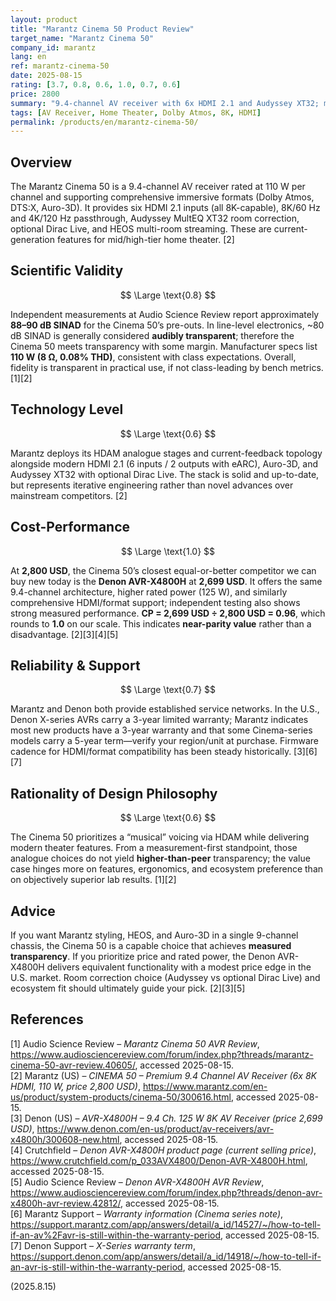 ```yaml
---
layout: product
title: "Marantz Cinema 50 Product Review"
target_name: "Marantz Cinema 50"
company_id: marantz
lang: en
ref: marantz-cinema-50
date: 2025-08-15
rating: [3.7, 0.8, 0.6, 1.0, 0.7, 0.6]
price: 2800
summary: "9.4-channel AV receiver with 6x HDMI 2.1 and Audyssey XT32; measured transparency (~88–90 dB SINAD on pre-outs) and near-parity value versus Denon’s X4800H (2,699 USD)"
tags: [AV Receiver, Home Theater, Dolby Atmos, 8K, HDMI]
permalink: /products/en/marantz-cinema-50/
---
```


## Overview

The Marantz Cinema 50 is a 9.4-channel AV receiver rated at 110 W per channel and supporting comprehensive immersive formats (Dolby Atmos, DTS:X, Auro-3D). It provides six HDMI 2.1 inputs (all 8K-capable), 8K/60 Hz and 4K/120 Hz passthrough, Audyssey MultEQ XT32 room correction, optional Dirac Live, and HEOS multi-room streaming. These are current-generation features for mid/high-tier home theater. [2]

## Scientific Validity

$$ \Large \text{0.8} $$

Independent measurements at Audio Science Review report approximately **88–90 dB SINAD** for the Cinema 50’s pre-outs. In line-level electronics, ~80 dB SINAD is generally considered **audibly transparent**; therefore the Cinema 50 meets transparency with some margin. Manufacturer specs list **110 W (8 Ω, 0.08% THD)**, consistent with class expectations. Overall, fidelity is transparent in practical use, if not class-leading by bench metrics. [1][2]

## Technology Level

$$ \Large \text{0.6} $$

Marantz deploys its HDAM analogue stages and current-feedback topology alongside modern HDMI 2.1 (6 inputs / 2 outputs with eARC), Auro-3D, and Audyssey XT32 with optional Dirac Live. The stack is solid and up-to-date, but represents iterative engineering rather than novel advances over mainstream competitors. [2]

## Cost-Performance

$$ \Large \text{1.0} $$

At **2,800 USD**, the Cinema 50’s closest equal-or-better competitor we can buy new today is the **Denon AVR-X4800H** at **2,699 USD**. It offers the same 9.4-channel architecture, higher rated power (125 W), and similarly comprehensive HDMI/format support; independent testing also shows strong measured performance. **CP = 2,699 USD ÷ 2,800 USD = 0.96**, which rounds to **1.0** on our scale. This indicates **near-parity value** rather than a disadvantage. [2][3][4][5]

## Reliability & Support

$$ \Large \text{0.7} $$

Marantz and Denon both provide established service networks. In the U.S., Denon X-series AVRs carry a 3-year limited warranty; Marantz indicates most new products have a 3-year warranty and that some Cinema-series models carry a 5-year term—verify your region/unit at purchase. Firmware cadence for HDMI/format compatibility has been steady historically. [3][6][7]

## Rationality of Design Philosophy

$$ \Large \text{0.6} $$

The Cinema 50 prioritizes a “musical” voicing via HDAM while delivering modern theater features. From a measurement-first standpoint, those analogue choices do not yield **higher-than-peer** transparency; the value case hinges more on features, ergonomics, and ecosystem preference than on objectively superior lab results. [1][2]

## Advice

If you want Marantz styling, HEOS, and Auro-3D in a single 9-channel chassis, the Cinema 50 is a capable choice that achieves **measured transparency**. If you prioritize price and rated power, the Denon AVR-X4800H delivers equivalent functionality with a modest price edge in the U.S. market. Room correction choice (Audyssey vs optional Dirac Live) and ecosystem fit should ultimately guide your pick. [2][3][5]

## References

[1] Audio Science Review – *Marantz Cinema 50 AVR Review*, https://www.audiosciencereview.com/forum/index.php?threads/marantz-cinema-50-avr-review.40605/, accessed 2025-08-15.  
[2] Marantz (US) – *CINEMA 50 – Premium 9.4 Channel AV Receiver (6x 8K HDMI, 110 W, price 2,800 USD)*, https://www.marantz.com/en-us/product/system-products/cinema-50/300616.html, accessed 2025-08-15.  
[3] Denon (US) – *AVR-X4800H – 9.4 Ch. 125 W 8K AV Receiver (price 2,699 USD)*, https://www.denon.com/en-us/product/av-receivers/avr-x4800h/300608-new.html, accessed 2025-08-15.  
[4] Crutchfield – *Denon AVR-X4800H product page (current selling price)*, https://www.crutchfield.com/p_033AVX4800/Denon-AVR-X4800H.html, accessed 2025-08-15.  
[5] Audio Science Review – *Denon AVR-X4800H AVR Review*, https://www.audiosciencereview.com/forum/index.php?threads/denon-avr-x4800h-avr-review.42812/, accessed 2025-08-15.  
[6] Marantz Support – *Warranty information (Cinema series note)*, https://support.marantz.com/app/answers/detail/a_id/14527/~/how-to-tell-if-an-av%2Favr-is-still-within-the-warranty-period, accessed 2025-08-15.  
[7] Denon Support – *X-Series warranty term*, https://support.denon.com/app/answers/detail/a_id/14918/~/how-to-tell-if-an-avr-is-still-within-the-warranty-period, accessed 2025-08-15.

(2025.8.15)


